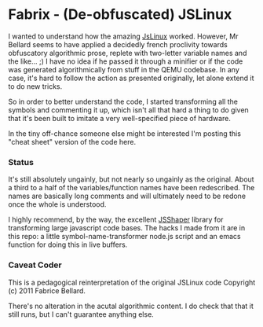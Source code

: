 Fabrix - (De-obfuscated) JSLinux
=========================================================

I wanted to understand how the amazing [JsLinux][1] worked.  However,  Mr Bellard seems to have applied a decidedly french proclivity towards obfuscatory algorithmic prose, replete with two-letter variable names and the like... ;)  I have no idea if he passed it through a minifier or if the code was generated algorithmically from stuff in the QEMU codebase.  In any case, it's hard to follow the action as presented originally, let alone extend it to do new tricks.

So in order to better understand the code, I started transforming all the symbols and commenting it up, which isn't all that hard a thing to do given that it's been built to imitate a very well-specified piece of hardware.

In the tiny off-chance someone else might be interested I'm posting this "cheat sheet" version of the code here.

### Status
It's still absolutely ungainly, but not nearly so ungainly as the original.  About a third to a half of the variables/function names have been redescribed.  The names are basically long comments and will ultimately need to be redone once the whole is understood.

I highly recommend, by the way, the excellent [JSShaper][2] library for transforming large javascript code bases.  The hacks I made from it are in this repo: a little symbol-name-transformer node.js script and an emacs function for doing this in live buffers.

### Caveat Coder
This is a pedagogical reinterpretation of the original JSLinux code Copyright (c) 2011 Fabrice Bellard.

There's no alteration in the acutal algorithmic content.  I do check that that it still runs, but I can't guarantee anything else.

[1]: http://bellard.org/jslinux/tech.html
[2]: http://sshaper.org
